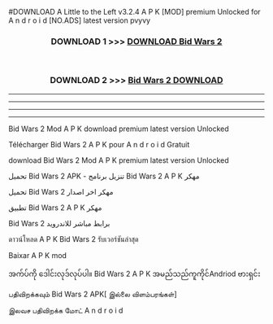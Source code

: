 #DOWNLOAD A Little to the Left v3.2.4 A P K [MOD] premium Unlocked for A n d r o i d [NO.ADS] latest version pvyvy 



<div align="center">

<h3>DOWNLOAD 1 >>> <a href="https://getmod1.web.app/?judule=Btd Battles">DOWNLOAD Bid Wars 2 </a></h3><br>

<h3>DOWNLOAD 2 >>> <a href="https://getmod1.web.app/?judule=Btd Battles">Bid Wars 2  DOWNLOAD </a></h3>

</div>


----------------------------------------------------------

----------------------------------------------------------

----------------------------------------------------------

----------------------------------------------------------


Bid Wars 2  Mod A P K download premium latest version Unlocked

Télécharger Bid Wars 2  A P K pour A n d r o i d Gratuit

download Bid Wars 2  Mod A P K premium latest version Unlocked

تحميل Bid Wars 2  APK - تنزيل برنامج Bid Wars 2  A P K مهكر

تحميل Bid Wars 2  مهكر اخر اصدار

تطبيق Bid Wars 2  A P K مهكر

Bid Wars 2  برابط مباشر للاندرويد

ดาวน์โหลด A P K Bid Wars 2  รับเวอร์ชันล่าสุด

Baixar A P K mod

အက်ပ်ကို ဒေါင်းလုဒ်လုပ်ပါ။ Bid Wars 2  A P K အမည်သည်ကူကိုင်Andriod ဗားရှင်း

பதிவிறக்கவும் Bid Wars 2  APK[ இல்லை விளம்பரங்கள்] 
 
இலவச பதிவிறக்க மோட் A n d r o i d




